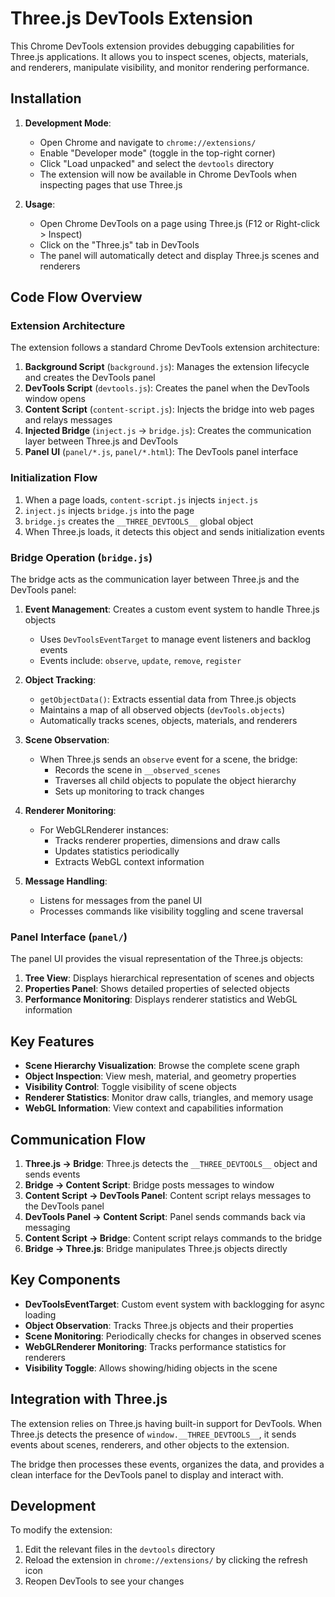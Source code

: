 # Three.js DevTools Extension

This Chrome DevTools extension provides debugging capabilities for Three.js applications. It allows you to inspect scenes, objects, materials, and renderers, manipulate visibility, and monitor rendering performance.

## Installation

1. **Development Mode**:
   - Open Chrome and navigate to `chrome://extensions/`
   - Enable "Developer mode" (toggle in the top-right corner)
   - Click "Load unpacked" and select the `devtools` directory
   - The extension will now be available in Chrome DevTools when inspecting pages that use Three.js

2. **Usage**:
   - Open Chrome DevTools on a page using Three.js (F12 or Right-click > Inspect)
   - Click on the "Three.js" tab in DevTools
   - The panel will automatically detect and display Three.js scenes and renderers

## Code Flow Overview

### Extension Architecture

The extension follows a standard Chrome DevTools extension architecture:

1. **Background Script** (`background.js`): Manages the extension lifecycle and creates the DevTools panel
2. **DevTools Script** (`devtools.js`): Creates the panel when the DevTools window opens
3. **Content Script** (`content-script.js`): Injects the bridge into web pages and relays messages
4. **Injected Bridge** (`inject.js` → `bridge.js`): Creates the communication layer between Three.js and DevTools
5. **Panel UI** (`panel/*.js`, `panel/*.html`): The DevTools panel interface

### Initialization Flow

1. When a page loads, `content-script.js` injects `inject.js`
2. `inject.js` injects `bridge.js` into the page
3. `bridge.js` creates the `__THREE_DEVTOOLS__` global object
4. When Three.js loads, it detects this object and sends initialization events

### Bridge Operation (`bridge.js`)

The bridge acts as the communication layer between Three.js and the DevTools panel:

1. **Event Management**: Creates a custom event system to handle Three.js objects
   - Uses `DevToolsEventTarget` to manage event listeners and backlog events
   - Events include: `observe`, `update`, `remove`, `register`

2. **Object Tracking**:
   - `getObjectData()`: Extracts essential data from Three.js objects
   - Maintains a map of all observed objects (`devTools.objects`)
   - Automatically tracks scenes, objects, materials, and renderers

3. **Scene Observation**:
   - When Three.js sends an `observe` event for a scene, the bridge:
     - Records the scene in `__observed_scenes`
     - Traverses all child objects to populate the object hierarchy
     - Sets up monitoring to track changes

4. **Renderer Monitoring**:
   - For WebGLRenderer instances:
     - Tracks renderer properties, dimensions and draw calls
     - Updates statistics periodically
     - Extracts WebGL context information

5. **Message Handling**:
   - Listens for messages from the panel UI
   - Processes commands like visibility toggling and scene traversal

### Panel Interface (`panel/`)

The panel UI provides the visual representation of the Three.js objects:

1. **Tree View**: Displays hierarchical representation of scenes and objects
2. **Properties Panel**: Shows detailed properties of selected objects
3. **Performance Monitoring**: Displays renderer statistics and WebGL information

## Key Features

- **Scene Hierarchy Visualization**: Browse the complete scene graph
- **Object Inspection**: View mesh, material, and geometry properties
- **Visibility Control**: Toggle visibility of scene objects
- **Renderer Statistics**: Monitor draw calls, triangles, and memory usage
- **WebGL Information**: View context and capabilities information

## Communication Flow

1. **Three.js → Bridge**: Three.js detects the `__THREE_DEVTOOLS__` object and sends events
2. **Bridge → Content Script**: Bridge posts messages to window
3. **Content Script → DevTools Panel**: Content script relays messages to the DevTools panel
4. **DevTools Panel → Content Script**: Panel sends commands back via messaging
5. **Content Script → Bridge**: Content script relays commands to the bridge
6. **Bridge → Three.js**: Bridge manipulates Three.js objects directly

## Key Components

- **DevToolsEventTarget**: Custom event system with backlogging for async loading
- **Object Observation**: Tracks Three.js objects and their properties
- **Scene Monitoring**: Periodically checks for changes in observed scenes
- **WebGLRenderer Monitoring**: Tracks performance statistics for renderers
- **Visibility Toggle**: Allows showing/hiding objects in the scene

## Integration with Three.js

The extension relies on Three.js having built-in support for DevTools. When Three.js detects the presence of `window.__THREE_DEVTOOLS__`, it sends events about scenes, renderers, and other objects to the extension.

The bridge then processes these events, organizes the data, and provides a clean interface for the DevTools panel to display and interact with.

## Development

To modify the extension:

1. Edit the relevant files in the `devtools` directory
2. Reload the extension in `chrome://extensions/` by clicking the refresh icon
3. Reopen DevTools to see your changes